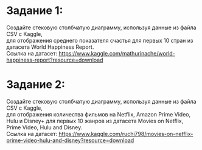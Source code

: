 # Задание 1: 
Создайте стековую столбчатую диаграмму, используя данные из файла CSV с Kaggle,\
для отображения среднего показателя счастья для первых 10 стран из датасета World Happiness Report.\
Ссылка на датасет: https://www.kaggle.com/mathurinache/world-happiness-report?resource=download

# Задание 2: 
Создайте стековую столбчатую диаграмму, используя данные из файла CSV с Kaggle, \
для отображения количества фильмов на Netflix, Amazon Prime Video, Hulu и Disney+ для первых 10 жанров из датасета Movies on Netflix, Prime Video, Hulu and Disney.\
Ссылка на датасет: https://www.kaggle.com/ruchi798/movies-on-netflix-prime-video-hulu-and-disney?resource=download